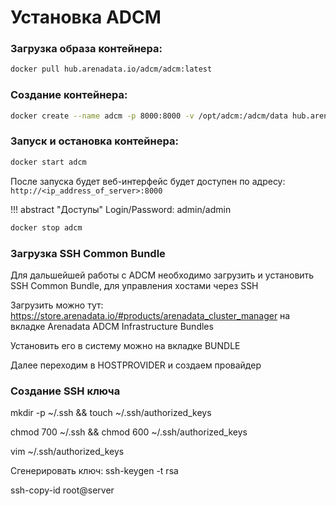 # Установка ADCM

### Загрузка образа контейнера:

``` bash
docker pull hub.arenadata.io/adcm/adcm:latest
```

### Создание контейнера:

``` bash
docker create --name adcm -p 8000:8000 -v /opt/adcm:/adcm/data hub.arenadata.io/adcm/adcm:latest
```

### Запуск и остановка контейнера:

``` bash
docker start adcm
```

После запуска будет веб-интерфейс будет доступен по адресу: `http://<ip_address_of_server>:8000`

!!! abstract "Доступы"
    Login/Password:
    admin/admin

``` bash
docker stop adcm
```

### Загрузка SSH Common Bundle
Для дальшейшей работы с ADCM необходимо загрузить и установить SSH Common Bundle, для управления хостами через SSH

Загрузить можно тут: https://store.arenadata.io/#products/arenadata_cluster_manager на вкладке Arenadata ADCM Infrastructure Bundles

Установить его в систему можно на вкладке BUNDLE

Далее переходим в HOSTPROVIDER и создаем провайдер

### Создание SSH ключа

mkdir -p ~/.ssh && touch ~/.ssh/authorized_keys

chmod 700 ~/.ssh && chmod 600 ~/.ssh/authorized_keys

vim ~/.ssh/authorized_keys

Сгенерировать ключ:
ssh-keygen -t rsa

ssh-copy-id root@server